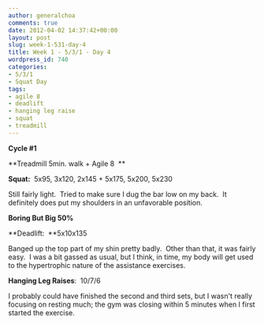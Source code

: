 ```yaml
---
author: generalchoa
comments: true
date: 2012-04-02 14:37:42+00:00
layout: post
slug: week-1-531-day-4
title: Week 1 - 5/3/1 - Day 4
wordpress_id: 740
categories:
- 5/3/1
- Squat Day
tags:
- agile 8
- deadlift
- hanging leg raise
- squat
- treadmill
---
```


**Cycle #1**

**Treadmill 5min. walk + Agile 8  **

**Squat:**  5x95, 3x120, 2x145 + 5x175, 5x200, 5x230

Still fairly light.  Tried to make sure I dug the bar low on my back.  It definitely does put my shoulders in an unfavorable position.

**Boring But Big 50%**

**Deadlift:  **5x10x135

Banged up the top part of my shin pretty badly.  Other than that, it was fairly easy.  I was a bit gassed as usual, but I think, in time, my body will get used to the hypertrophic nature of the assistance exercises.

**Hanging Leg Raises**:  10/7/6

I probably could have finished the second and third sets, but I wasn't really focusing on resting much; the gym was closing within 5 minutes when I first started the exercise.


